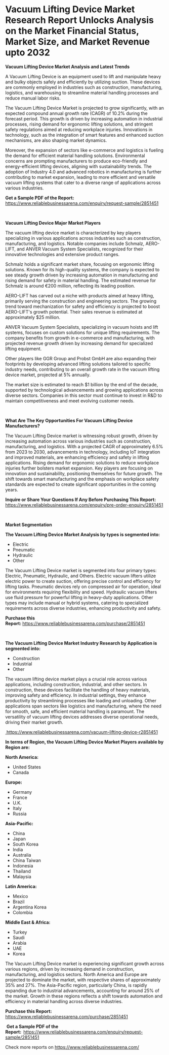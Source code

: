 <p><h1>Vacuum Lifting Device Market Research Report Unlocks Analysis on the Market Financial Status, Market Size, and Market Revenue upto 2032</h1></p><p><strong>Vacuum Lifting Device Market Analysis and Latest Trends</strong></p>
<p><p>A Vacuum Lifting Device is an equipment used to lift and manipulate heavy and bulky objects safely and efficiently by utilizing suction. These devices are commonly employed in industries such as construction, manufacturing, logistics, and warehousing to streamline material handling processes and reduce manual labor risks.</p><p>The Vacuum Lifting Device Market is projected to grow significantly, with an expected compound annual growth rate (CAGR) of 10.2% during the forecast period. This growth is driven by increasing automation in industrial processes, rising demand for ergonomic lifting solutions, and stringent safety regulations aimed at reducing workplace injuries. Innovations in technology, such as the integration of smart features and enhanced suction mechanisms, are also shaping market dynamics.</p><p>Moreover, the expansion of sectors like e-commerce and logistics is fueling the demand for efficient material handling solutions. Environmental concerns are prompting manufacturers to produce eco-friendly and energy-efficient lifting devices, aligning with sustainability trends. The adoption of Industry 4.0 and advanced robotics in manufacturing is further contributing to market expansion, leading to more efficient and versatile vacuum lifting systems that cater to a diverse range of applications across various industries.</p></p>
<p><strong>Get a Sample PDF of the Report:&nbsp;</strong> <a href="https://www.reliablebusinessarena.com/enquiry/request-sample/2851451?utm_campaign=1948&utm_medium=2&utm_source=Github&utm_content=ia&utm_term=11032025&utm_id=vacuum-lifting-device">https://www.reliablebusinessarena.com/enquiry/request-sample/2851451</a></p>
<p>&nbsp;</p>
<p><strong>Vacuum Lifting Device Major Market Players</strong></p>
<p><p>The vacuum lifting device market is characterized by key players specializing in various applications across industries such as construction, manufacturing, and logistics. Notable companies include Schmalz, AERO-LIFT, and ANVER Vacuum System Specialists, recognized for their innovative technologies and extensive product ranges.</p><p>Schmalz holds a significant market share, focusing on ergonomic lifting solutions. Known for its high-quality systems, the company is expected to see steady growth driven by increasing automation in manufacturing and rising demand for safety in material handling. The estimated revenue for Schmalz is around €200 million, reflecting its leading position.</p><p>AERO-LIFT has carved out a niche with products aimed at heavy lifting, primarily serving the construction and engineering sectors. The growing trend toward mechanization for safety and efficiency is projected to boost AERO-LIFT's growth potential. Their sales revenue is estimated at approximately $25 million.</p><p>ANVER Vacuum System Specialists, specializing in vacuum hoists and lift systems, focuses on custom solutions for unique lifting requirements. The company benefits from growth in e-commerce and manufacturing, with projected revenue growth driven by increasing demand for specialized lifting equipment.</p><p>Other players like GGR Group and Probst GmbH are also expanding their footprints by developing advanced lifting solutions tailored to specific industry needs, contributing to an overall growth rate in the vacuum lifting device market, projected at 5% annually.</p><p>The market size is estimated to reach $1 billion by the end of the decade, supported by technological advancements and growing applications across diverse sectors. Companies in this sector must continue to invest in R&D to maintain competitiveness and meet evolving customer needs.</p></p>
<p>&nbsp;</p>
<p><strong>What Are The Key Opportunities For Vacuum Lifting Device Manufacturers?</strong></p>
<p><p>The Vacuum Lifting Device market is witnessing robust growth, driven by increasing automation across various industries such as construction, manufacturing, and logistics. With a projected CAGR of approximately 6.5% from 2023 to 2030, advancements in technology, including IoT integration and improved materials, are enhancing efficiency and safety in lifting applications. Rising demand for ergonomic solutions to reduce workplace injuries further bolsters market expansion. Key players are focusing on innovation and sustainability, positioning themselves for future growth. The shift towards smart manufacturing and the emphasis on workplace safety standards are expected to create significant opportunities in the coming years.</p></p>
<p><strong>Inquire or Share Your Questions If Any Before Purchasing This Report:</strong> <a href="https://www.reliablebusinessarena.com/enquiry/pre-order-enquiry/2851451?utm_campaign=1948&utm_medium=2&utm_source=Github&utm_content=ia&utm_term=11032025&utm_id=vacuum-lifting-device">https://www.reliablebusinessarena.com/enquiry/pre-order-enquiry/2851451</a></p>
<p>&nbsp;</p>
<p><strong>Market Segmentation</strong></p>
<p><strong>The Vacuum Lifting Device Market Analysis by types is segmented into:</strong></p>
<p><ul><li>Electric</li><li>Pneumatic</li><li>Hydraulic</li><li>Other</li></ul></p>
<p><p>The Vacuum Lifting Device market is segmented into four primary types: Electric, Pneumatic, Hydraulic, and Others. Electric vacuum lifters utilize electric power to create suction, offering precise control and efficiency for lifting tasks. Pneumatic devices rely on compressed air for operation, ideal for environments requiring flexibility and speed. Hydraulic vacuum lifters use fluid pressure for powerful lifting in heavy-duty applications. Other types may include manual or hybrid systems, catering to specialized requirements across diverse industries, enhancing productivity and safety.</p></p>
<p><strong>Purchase this Report:&nbsp;</strong><a href="https://www.reliablebusinessarena.com/purchase/2851451?utm_campaign=1948&utm_medium=2&utm_source=Github&utm_content=ia&utm_term=11032025&utm_id=vacuum-lifting-device">https://www.reliablebusinessarena.com/purchase/2851451</a></p>
<p>&nbsp;</p>
<p><strong>The Vacuum Lifting Device Market Industry Research by Application is segmented into:</strong></p>
<p><ul><li>Construction</li><li>Industrial</li><li>Other</li></ul></p>
<p><p>The vacuum lifting device market plays a crucial role across various applications, including construction, industrial, and other sectors. In construction, these devices facilitate the handling of heavy materials, improving safety and efficiency. In industrial settings, they enhance productivity by streamlining processes like loading and unloading. Other applications span sectors like logistics and manufacturing, where the need for smooth, safe, and efficient material handling is paramount. The versatility of vacuum lifting devices addresses diverse operational needs, driving their market growth.</p></p>
<p><a href="https://www.reliablebusinessarena.com/vacuum-lifting-device-r2851451?utm_campaign=1948&utm_medium=2&utm_source=Github&utm_content=ia&utm_term=11032025&utm_id=vacuum-lifting-device">&nbsp;https://www.reliablebusinessarena.com/vacuum-lifting-device-r2851451</a></p>
<p><strong>In terms of Region, the Vacuum Lifting Device Market Players available by Region are:</strong></p>
<p>
    <p> <strong> North America: </strong>
        <ul>
            <li>United States</li>
            <li>Canada</li>
        </ul>
        </p> 
    <p> <strong> Europe: </strong>
        <ul>
            <li>Germany</li>
            <li>France</li>
            <li>U.K.</li>
            <li>Italy</li>
            <li>Russia</li>
        </ul>
        </p> 
    <p> <strong> Asia-Pacific: </strong>
        <ul>
            <li>China</li>
            <li>Japan</li>
            <li>South Korea</li>
            <li>India</li>
            <li>Australia</li>
            <li>China Taiwan</li>
            <li>Indonesia</li>
            <li>Thailand</li>
            <li>Malaysia</li>
        </ul>
        </p> 
    <p> <strong> Latin America: </strong>
        <ul>
            <li>Mexico</li>
            <li>Brazil</li>
            <li>Argentina Korea</li>
            <li>Colombia</li>
        </ul>
        </p> 
    <p> <strong> Middle East & Africa: </strong>
        <ul>
            <li>Turkey</li>
            <li>Saudi</li>
            <li>Arabia</li>
            <li>UAE</li>
            <li>Korea</li>
        </ul>
    </p>
    </p>
<p><p>The Vacuum Lifting Device market is experiencing significant growth across various regions, driven by increasing demand in construction, manufacturing, and logistics sectors. North America and Europe are projected to dominate the market, with respective shares of approximately 35% and 27%. The Asia-Pacific region, particularly China, is rapidly expanding due to industrial advancements, accounting for around 25% of the market. Growth in these regions reflects a shift towards automation and efficiency in material handling across diverse industries.</p></p>
<p><strong>Purchase this Report: </strong><a href="https://www.reliablebusinessarena.com/purchase/2851451?utm_campaign=1948&utm_medium=2&utm_source=Github&utm_content=ia&utm_term=11032025&utm_id=vacuum-lifting-device">https://www.reliablebusinessarena.com/purchase/2851451</a></p>
<p>&nbsp;<strong>Get a Sample PDF of the Report:&nbsp;&nbsp;</strong><a href="https://www.reliablebusinessarena.com/enquiry/request-sample/2851451?utm_campaign=1948&utm_medium=2&utm_source=Github&utm_content=ia&utm_term=11032025&utm_id=vacuum-lifting-device">https://www.reliablebusinessarena.com/enquiry/request-sample/2851451</a></p>
<p><strong></strong></p>
<p>Check more reports on <a href="https://www.reliablebusinessarena.com/?utm_campaign=1948&utm_medium=2&utm_source=Github&utm_content=ia&utm_term=11032025&utm_id=vacuum-lifting-device">https://www.reliablebusinessarena.com/</a></p>